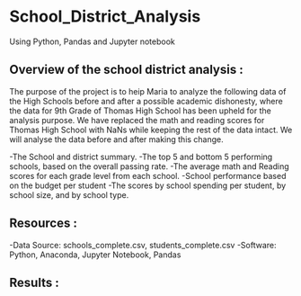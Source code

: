 # School_District_Analysis
Using Python, Pandas and Jupyter notebook
## Overview of the school district analysis :

The purpose of the project is to heip Maria to analyze the following data of the High Schools before and after a possible academic dishonesty, where the data for 9th Grade of Thomas High School has been upheld for the analysis purpose. We have replaced the math and reading scores for Thomas High School with NaNs while keeping the rest of the data intact. We will analyse the data before and after making this change.

-The School and district summary.
-The top 5 and bottom 5 performing schools, based on the overall passing rate.
-The average math and Reading scores for each grade level from each school.
-School performance based on the budget per student
-The scores by school spending per student, by school size, and by school type.

## Resources :

-Data Source: schools_complete.csv, students_complete.csv
-Software: Python, Anaconda, Jupyter Notebook, Pandas

## Results :

